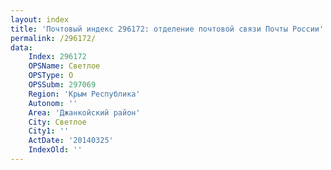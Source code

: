 ```yaml
---
layout: index
title: 'Почтовый индекс 296172: отделение почтовой связи Почты России'
permalink: /296172/
data:
    Index: 296172
    OPSName: Светлое
    OPSType: О
    OPSSubm: 297069
    Region: 'Крым Республика'
    Autonom: ''
    Area: 'Джанкойский район'
    City: Светлое
    City1: ''
    ActDate: '20140325'
    IndexOld: ''
---
```

